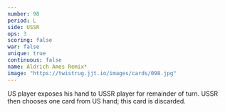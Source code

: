 ```yaml
---
number: 98
period: L
side: USSR
ops: 3
scoring: false
war: false
unique: true
continuous: false
name: Aldrich Ames Remix*
image: "https://twistrug.jjt.io/images/cards/098.jpg"
---
```

US player exposes his hand to USSR player for remainder of turn. USSR then chooses one card from US hand; this card is discarded.
